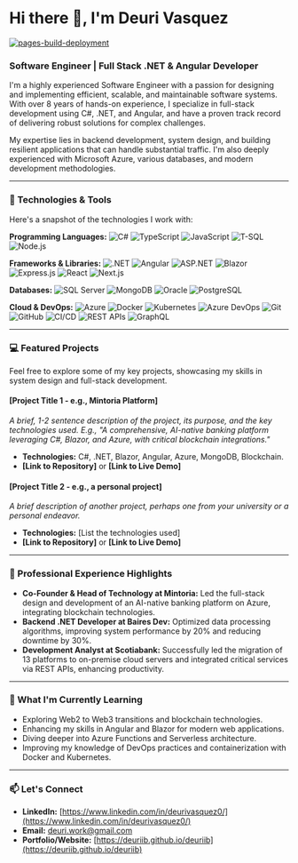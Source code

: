 # Hi there 👋, I'm Deuri Vasquez

[![pages-build-deployment](https://github.com/deuriib/deuriib/actions/workflows/pages/pages-build-deployment/badge.svg)](https://github.com/deuriib/deuriib/actions/workflows/pages/pages-build-deployment)

### Software Engineer | Full Stack .NET & Angular Developer

I'm a highly experienced Software Engineer with a passion for designing and implementing efficient, scalable, and maintainable software systems. With over 8 years of hands-on experience, I specialize in full-stack development using C#, .NET, and Angular, and have a proven track record of delivering robust solutions for complex challenges.

My expertise lies in backend development, system design, and building resilient applications that can handle substantial traffic. I'm also deeply experienced with Microsoft Azure, various databases, and modern development methodologies.

---

### 🚀 Technologies & Tools

Here's a snapshot of the technologies I work with:

**Programming Languages:**
<img src="https://img.shields.io/badge/C%23-239120?style=for-the-badge&logo=c-sharp&logoColor=white" alt="C#" />
<img src="https://img.shields.io/badge/TypeScript-007ACC?style=for-the-badge&logo=typescript&logoColor=white" alt="TypeScript" />
<img src="https://img.shields.io/badge/JavaScript-F7DF1E?style=for-the-badge&logo=javascript&logoColor=black" alt="JavaScript" />
<img src="https://img.shields.io/badge/T-SQL-CC2927?style=for-the-badge&logo=MicrosoftSQLServer&logoColor=white" alt="T-SQL" />
<img src="https://img.shields.io/badge/Node.js-339933?style=for-the-badge&logo=nodedotjs&logoColor=white" alt="Node.js" />

**Frameworks & Libraries:**
<img src="https://img.shields.io/badge/.NET-512BD4?style=for-the-badge&logo=dotnet&logoColor=white" alt=".NET" />
<img src="https://img.shields.io/badge/Angular-DD0031?style=for-the-badge&logo=angular&logoColor=white" alt="Angular" />
<img src="https://img.shields.io/badge/ASP.NET-512BD4?style=for-the-badge&logo=dot-net&logoColor=white" alt="ASP.NET" />
<img src="https://img.shields.io/badge/Blazor-512BD4?style=for-the-badge&logo=blazor&logoColor=white" alt="Blazor" />
<img src="https://img.shields.io/badge/Express.js-000000?style=for-the-badge&logo=express&logoColor=white" alt="Express.js" />
<img src="https://img.shields.io/badge/React-61DAFB?style=for-the-badge&logo=react&logoColor=black" alt="React" />
<img src="https://img.shields.io/badge/Next.js-000000?style=for-the-badge&logo=next.js&logoColor=white" alt="Next.js" />

**Databases:**
<img src="https://img.shields.io/badge/SQL%20Server-CC2927?style=for-the-badge&logo=microsoft-sql-server&logoColor=white" alt="SQL Server" />
<img src="https://img.shields.io/badge/MongoDB-47A248?style=for-the-badge&logo=mongodb&logoColor=white" alt="MongoDB" />
<img src="https://img.shields.io/badge/Oracle-F80000?style=for-the-badge&logo=oracle&logoColor=white" alt="Oracle" />
<img src="https://img.shields.io/badge/PostgreSQL-336791?style=for-the-badge&logo=postgresql&logoColor=white" alt="PostgreSQL" />

**Cloud & DevOps:**
<img src="https://img.shields.io/badge/Microsoft%20Azure-0078D4?style=for-the-badge&logo=microsoft-azure&logoColor=white" alt="Azure" />
<img src="https://img.shields.io/badge/Docker-2496ED?style=for-the-badge&logo=docker&logoColor=white" alt="Docker" />
<img src="https://img.shields.io/badge/Kubernetes-326CE5?style=for-the-badge&logo=kubernetes&logoColor=white" alt="Kubernetes" />
<img src="https://img.shields.io/badge/Azure%20DevOps-0078D4?style=for-the-badge&logo=azure-devops&logoColor=white" alt="Azure DevOps" />
<img src="https://img.shields.io/badge/Git-F05032?style=for-the-badge&logo=git&logoColor=white" alt="Git" />
<img src="https://img.shields.io/badge/GitHub-181717?style=for-the-badge&logo=github&logoColor=white" alt="GitHub" />
<img src="https://img.shields.io/badge/CI/CD-000000?style=for-the-badge&logo=ci-cd&logoColor=white" alt="CI/CD" />
<img src="https://img.shields.io/badge/REST%20APIs-000000?style=for-the-badge&logo=rest&logoColor=white" alt="REST APIs" />
<img src="https://img.shields.io/badge/GraphQL-E10098?style=for-the-badge&logo=graphql&logoColor=white" alt="GraphQL" />

---

### 💻 Featured Projects

Feel free to explore some of my key projects, showcasing my skills in system design and full-stack development.

#### **[Project Title 1 - e.g., Mintoria Platform]**

_A brief, 1-2 sentence description of the project, its purpose, and the key technologies used. E.g., "A comprehensive, AI-native banking platform leveraging C#, Blazor, and Azure, with critical blockchain integrations."_

- **Technologies:** C#, .NET, Blazor, Angular, Azure, MongoDB, Blockchain.
- **[Link to Repository]** or **[Link to Live Demo]**

#### **[Project Title 2 - e.g., a personal project]**

_A brief description of another project, perhaps one from your university or a personal endeavor._

- **Technologies:** [List the technologies used]
- **[Link to Repository]** or **[Link to Live Demo]**

---

### 💼 Professional Experience Highlights

- **Co-Founder & Head of Technology at Mintoria:** Led the full-stack design and development of an AI-native banking platform on Azure, integrating blockchain technologies.
- **Backend .NET Developer at Baires Dev:** Optimized data processing algorithms, improving system performance by 20% and reducing downtime by 30%.
- **Development Analyst at Scotiabank:** Successfully led the migration of 13 platforms to on-premise cloud servers and integrated critical services via REST APIs, enhancing productivity.

---

### 🌱 What I'm Currently Learning

- Exploring Web2 to Web3 transitions and blockchain technologies.
- Enhancing my skills in Angular and Blazor for modern web applications.
- Diving deeper into Azure Functions and Serverless architecture.
- Improving my knowledge of DevOps practices and containerization with Docker and Kubernetes.

---

### 📫 Let's Connect

- **LinkedIn:** [https://www.linkedin.com/in/deurivasquez0/](https://www.linkedin.com/in/deurivasquez0/)
- **Email:** [deuri.work@gmail.com](mailto:deuri.work@gmail.com)
- **Portfolio/Website:** [https://deuriib.github.io/deuriib](https://deuriib.github.io/deuriib)
